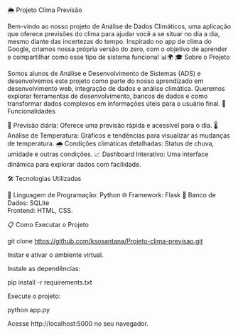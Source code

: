 🌦️ Projeto Clima Previsão

Bem-vindo ao nosso projeto de Análise de Dados Climáticos, uma aplicação que oferece previsões do clima para ajudar você a se situar no dia a dia, mesmo diante das incertezas do tempo. Inspirado no app de clima do Google, criamos nossa própria versão do zero, com o objetivo de aprender e compartilhar como esse tipo de sistema funciona! 📊🌍
🎓 Sobre o Projeto

Somos alunos de Análise e Desenvolvimento de Sistemas (ADS) e desenvolvemos este projeto como parte do nosso aprendizado em desenvolvimento web, integração de dados e análise climática. Queremos explorar ferramentas de desenvolvimento, bancos de dados e como transformar dados complexos em informações úteis para o usuário final.
🚀 Funcionalidades

  📅 Previsão diária: Oferece uma previsão rápida e acessível para o dia.
    🌡️ Análise de Temperatura: Gráficos e tendências para visualizar as mudanças de temperatura.
     🌧️ Condições climáticas detalhadas: Status de chuva, umidade e outras condições.
      📈 Dashboard Interativo: Uma interface dinâmica para explorar dados com facilidade.

🛠️ Tecnologias Utilizadas

  🐍 Linguagem de Programação: Python 
   🌐 Framework: Flask 
     📂 Banco de Dados: SQLite     
        Frontend: HTML, CSS.


📋 Como Executar o Projeto


git clone https://github.com/ksosantana/Projeto-clima-previsao.git

Instar e ativar o ambiente virtual.

Instale as dependências:

pip install -r requirements.txt

Execute o projeto:

python app.py

Acesse http://localhost:5000 no seu navegador.
    
